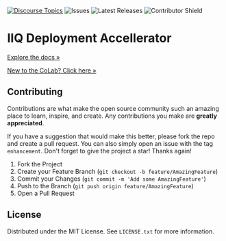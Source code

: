 [![Discourse Topics][discourse-shield]][discourse-url]
![Issues][issues-shield]
![Latest Releases][release-shield]
![Contributor Shield][contributor-shield]

[discourse-shield]: https://img.shields.io/discourse/topics?label=Discuss%20This%20Tool&server=https%3A%2F%2Fdeveloper.sailpoint.com%2Fdiscuss
[discourse-url]: https://developer.sailpoint.com/discuss/t/identityiq-deployment-accelerator-iiqda/18131
[issues-shield]:https://img.shields.io/github/issues/sailpoint-oss/colab-iiqda?label=Issues
[release-shield]: https://img.shields.io/github/v/release/sailpoint-oss/colab-iiqda?label=Current%20Release
[contributor-shield]:https://img.shields.io/github/contributors/sailpoint-oss/colab-iiqda?label=Contributors

# IIQ Deployment Accellerator
[Explore the docs »](https://developer.sailpoint.com/discuss/t/identityiq-deployment-accelerator-iiqda/18131)

[New to the CoLab? Click here »](https://developer.sailpoint.com/discuss/t/about-the-sailpoint-developer-community-colab/11230)

<!-- CONTRIBUTING -->
## Contributing

Contributions are what make the open source community such an amazing place to learn, inspire, and create. Any contributions you make are **greatly appreciated**.

If you have a suggestion that would make this better, please fork the repo and create a pull request. You can also simply open an issue with the tag `enhancement`.
Don't forget to give the project a star! Thanks again!

1. Fork the Project
2. Create your Feature Branch (`git checkout -b feature/AmazingFeature`)
3. Commit your Changes (`git commit -m 'Add some AmazingFeature'`)
4. Push to the Branch (`git push origin feature/AmazingFeature`)
5. Open a Pull Request

<!-- LICENSE -->
## License

Distributed under the MIT License. See `LICENSE.txt` for more information.
